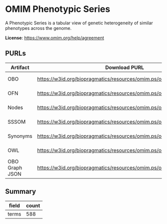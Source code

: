 # OMIM Phenotypic Series

A Phenotypic Series is a tabular view of genetic heterogeneity of similar phenotypes across the genome.

**License**: https://www.omim.org/help/agreement

## PURLs

| Artifact       | Download PURL                                                         | Latest Versioned Download PURL                                                   |
|----------------|-----------------------------------------------------------------------|----------------------------------------------------------------------------------|
| OBO            | https://w3id.org/biopragmatics/resources/omim.ps/omim.ps.obo          | https://w3id.org/biopragmatics/resources/omim.ps/2025-03-10/omim.ps.obo          |
| OFN            | https://w3id.org/biopragmatics/resources/omim.ps/omim.ps.ofn          | https://w3id.org/biopragmatics/resources/omim.ps/2025-03-10/omim.ps.ofn          |
| Nodes          | https://w3id.org/biopragmatics/resources/omim.ps/omim.ps.tsv          | https://w3id.org/biopragmatics/resources/omim.ps/2025-03-10/omim.ps.tsv          |
| SSSOM          | https://w3id.org/biopragmatics/resources/omim.ps/omim.ps.sssom.tsv    | https://w3id.org/biopragmatics/resources/omim.ps/2025-03-10/omim.ps.sssom.tsv    |
| Synonyms       | https://w3id.org/biopragmatics/resources/omim.ps/omim.ps.synonyms.tsv | https://w3id.org/biopragmatics/resources/omim.ps/2025-03-10/omim.ps.synonyms.tsv |
| OWL            | https://w3id.org/biopragmatics/resources/omim.ps/omim.ps.owl          | https://w3id.org/biopragmatics/resources/omim.ps/2025-03-10/omim.ps.owl          |
| OBO Graph JSON | https://w3id.org/biopragmatics/resources/omim.ps/omim.ps.json         | https://w3id.org/biopragmatics/resources/omim.ps/2025-03-10/omim.ps.json         |

## Summary

| field   |   count |
|---------|---------|
| terms   |     588 |
